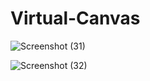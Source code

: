# Virtual-Canvas

![Screenshot (31)](https://user-images.githubusercontent.com/82522478/116816365-46166080-ab7f-11eb-83b1-776a2432923d.png)



![Screenshot (32)](https://user-images.githubusercontent.com/82522478/116816374-4c0c4180-ab7f-11eb-9fb4-52518c46cc9c.png)
